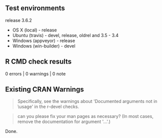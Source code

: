 ## Test environments

release 3.6.2

* OS X (local) - release
* Ubuntu (travis) - devel, release, oldrel and 3.5 - 3.4
* Windows (appveyor) - release
* Windows (win-builder) - devel

## R CMD check results

0 errors | 0 warnings | 0 note

## Existing CRAN Warnings

> Specifically, see the warnings about 'Documented arguments not in
\usage' in the r-devel checks.

> can you
please fix your man pages as necessary?  (In most cases, remove the
documentation for argument '...'.)

Done.


